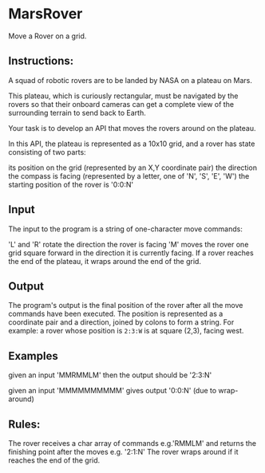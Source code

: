 # MarsRover
Move a Rover on a grid.

## Instructions:

A squad of robotic rovers are to be landed by NASA on a plateau on Mars.

This plateau, which is curiously rectangular, must be navigated by the rovers so that their onboard cameras can get a complete view of the surrounding terrain to send back to Earth.

Your task is to develop an API that moves the rovers around on the plateau.

In this API, the plateau is represented as a 10x10 grid, and a rover has state consisting of two parts:

its position on the grid (represented by an X,Y coordinate pair)
the direction the compass is facing (represented by a letter, one of  'N', 'S', 'E', 'W')
the starting position of the rover is '0:0:N'

## Input

The input to the program is a string of one-character move commands:

'L' and 'R' rotate the direction the rover is facing
'M' moves the rover one grid square forward in the direction it is currently facing.
If a rover reaches the end of the plateau, it wraps around the end of the grid.

## Output

The program's output is the final position of the rover after all the move commands have been executed. The position is represented as a coordinate pair and a direction, joined by colons to form a string. For example: a rover whose position is `2:3:W` is at square (2,3), facing west.

## Examples

given an input 'MMRMMLM' then the output should be '2:3:N'

given an input 'MMMMMMMMMM' gives output '0:0:N' (due to wrap-around)

## Rules:
The rover receives a char array of commands e.g.'RMMLM' and returns the finishing point after the moves e.g. '2:1:N'
The rover wraps around if it reaches the end of the grid.



